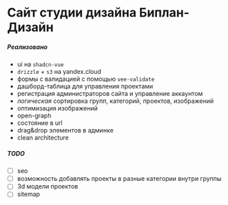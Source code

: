 # Сайт студии дизайна Биплан-Дизайн

##### Реализовано

- ui на `shadcn-vue`
- `drizzle` + `s3` на yandex.cloud
- формы с валидацией с помощью `vee-validate`
- дашборд-таблица для управления проектами
- регистрация администраторов сайта и управление аккаунтом
- *логическая* сортировка групп, категорий, проектов, изображений
- оптимизация изображений
- open-graph
- состояние в url
- drag&drop элементов в админке
- clean architecture

##### TODO

- [ ] seo
- [ ] возможность добавлять проекты в разные категории внутри группы
- [ ] 3d модели проектов
- [ ] sitemap
